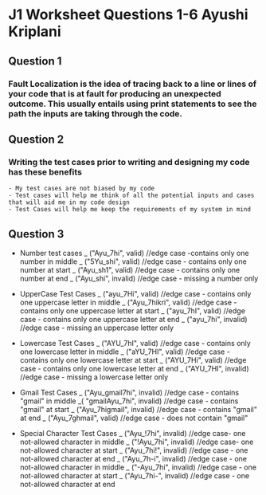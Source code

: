 # J1 Worksheet Questions 1-6 Ayushi Kriplani 
## Question 1 
### Fault Localization is the idea of **tracing back** to a line or lines of your code that is at fault for producing an unexpected outcome. This usually entails using **print statements** to see the path the inputs are taking through the code. 

## Question 2 
### Writing the test cases prior to writing and designing my code has these benefits 
    - My test cases are not biased by my code
    - Test cases will help me think of all the potential inputs and cases that will aid me in my code design 
    - Test Cases will help me keep the requirements of my system in mind 

## Question 3 
- Number test cases 
    _ ("Ayu_7hi", valid)  //edge case -contains only one number in middle
    _ ("5Yu_shi", valid)  //edge case - contains only one number at start
    _ ("Ayu_sh1", valid)  //edge case - contains only one number at end
    _ ("Ayu_shi", invalid)  //edge case - missing a number only

- UpperCase Test Cases
    _ ("ayu_7Hi", valid) //edge case - contains only one uppercase letter in middle
    _ ("Ayu_7hikri", valid) //edge case - contains only one uppercase letter at start
    _ ("ayu_7hI", valid) //edge case - contains only one uppercase letter at end
    _ ("ayu_7hi", invalid) //edge case - missing an uppercase letter only

- Lowercase Test Cases 
    _ ("AYU_7hI", valid) //edge case - contains only one lowercase letter in middle
    _ ("aYU_7HI", valid) //edge case - contains only one lowercase letter at start
    _ ("AYU_7Hi", valid) //edge case - contains only one lowercase letter at end
    _ ("AYU_7HI", invalid) //edge case - missing a lowercase letter only

- Gmail Test Cases 
    _ ("Ayu_gmail7hi", invalid)  //edge case - contains "gmail" in middle
    _( "gmailAyu_7hi", invalid)  //edge case - contains "gmail" at start
    _ ("Ayu_7higmail", invalid)  //edge case - contains "gmail" at end
    _ ("Ayu_7ghmail", valid)  //edge case - does not contain "gmail" 

- Special Character Test Cases
    _ ("Ayu_!7hi", invalid) //edge case- one not-allowed character in middle 
    _ ("!Ayu_7hi", invalid) //edge case- one not-allowed character at start
    _ ("Ayu_7hi!", invalid) //edge case - one not-allowed character at end 
    _ ("Ayu_7h-i", invalid) //edge case - one not-allowed character in middle 
    _ ("-Ayu_7hi", invalid) //edge case - one not-allowed character at start
    _ ("Ayu_7hi-", invalid) //edge case - one not-allowed character at end 


